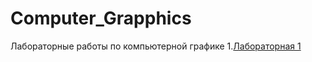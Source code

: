 # Computer_Grapphics
Лабораторные работы по компьютерной графике
1.[Лабораторная 1](https://github.com/leuri397/Computer_Grapphics/tree/master/Task_01)
